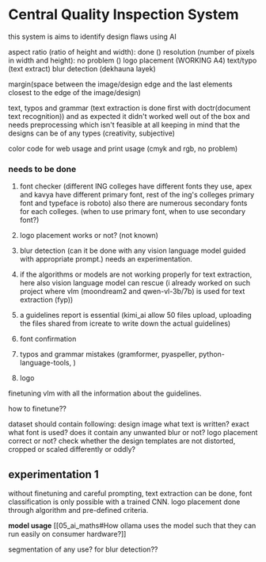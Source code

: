 # Central Quality Inspection System

this system is aims to identify design flaws using AI


aspect ratio (ratio of height and width): done ()
resolution (number of pixels in width and height): no problem ()
logo placement (WORKING A4)
text/typo (text extract)
blur detection (dekhauna layek)

margin(space between the image/design edge and the last elements closest to the edge of the image/design)


text, typos and grammar (text extraction is done first with doctr(document text recognition)) and as expected it didn't worked well out of the box and needs preprocessing which isn't feasible at all keeping in mind that the designs can be of any types (creativity, subjective)

color code for web usage and print usage (cmyk and rgb, no problem)

### needs to be done

1. font checker (different ING colleges have different fonts they use, apex and kavya have different primary font, rest of the ing's colleges primary font and typeface is roboto) also there are numerous secondary fonts for each colleges. (when to use primary font, when to use secondary font?)

2. logo placement works or not? (not known)

3. blur detection (can it be done with any vision language model guided with appropriate prompt.) needs an experimentation. 

4. if the algorithms or models are not working properly for text extraction, here also vision language model can rescue (i already worked on such project where vlm (moondream2 and qwen-vl-3b/7b) is used for text extraction (fyp))


5. a guidelines report is essential (kimi_ai allow 50 files upload, uploading the files shared from icreate to write down the actual guidelines)

6. font confirmation

7. typos and grammar mistakes (gramformer, pyaspeller, python-language-tools, )



1. logo 



finetuning vlm with all the information about the guidelines. 

how to finetune??

dataset should contain following: 
    design image
    what text is written? exact
    what font is used? 
    does it contain any unwanted blur or not?
    logo placement correct or not? 
    check whether the design templates are not distorted, cropped or scaled differently or oddly? 
    

## experimentation 1

without finetuning and careful prompting, text extraction can be done, font classification is only possible with a trained CNN. logo placement done through algorithm and pre-defined criteria. 

**model usage** [[05_ai_maths#How ollama uses the model such that they can run easily on consumer hardware?]]

segmentation of any use? for blur detection?? 




